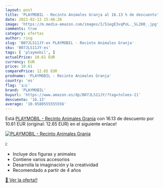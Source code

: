 ```yaml
---
layout: post
title: 'PLAYMOBIL - Recinto Animales Granja al 16.13 % de descuento'
date: 2021-02-12 15:46:28
image: 'https://m.media-amazon.com/images/I/51egE3vqPoL._SL200_.jpg'
comments: true
category: ofertas
author: ring
slug: 'B07JLS11JY-es PLAYMOBIL - Recinto Animales Granja'
sku: 'B07JLS11JY-es'
tags: [ 'playmobil', ]
actualPrice: 10.61 EUR
currency: EUR
price: 10.61
comparePrice: 12.65 EUR
prodname: 'PLAYMOBIL - Recinto Animales Granja'
country: 'es'
flag: '🇪🇸'
brand: 'PLAYMOBIL'
buyurl: 'https://www.amazon.es/dp/B07JLS11JY/?tag=tolees-21'
descuento: '16.13'
average: '10.9580555555556'
---
```


Está [PLAYMOBIL - Recinto Animales Granja](https://www.amazon.es/dp/B07JLS11JY/?tag=tolees-21) con 16.13 de descuento por 10.61 EUR (original: 12.65 EUR) en el siguiente enlace!

[![PLAYMOBIL - Recinto Animales Granja](https://m.media-amazon.com/images/I/51egE3vqPoL._SL200_.jpg)](https://www.amazon.es/dp/B07JLS11JY/?tag=tolees-21)

ℹ️:

- Incluye dos figuras y animales
- Contiene varios accesorios
- Desarrolla la imaginación y la creatividad
- Recomendado a partir de 4 años

[🛒 Ver la oferta!!](https://www.amazon.es/dp/B07JLS11JY/?tag=tolees-21)
